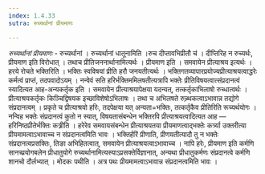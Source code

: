 ```yaml
---
index: 1.4.33
sutra: रुच्यर्थानां प्रीयमाणः

---
```

_रुच्यर्थानां प्रीयमाणः_ - रुच्यर्थानां । रुच्यर्थानां धातूनामिति ।रुच दीप्तावभिप्रीतौ च॑ । दीप्तिरिह न रुच्यर्थः, प्रीयमाण इति विरोधात् । तथाच प्रीतिजननार्थानामित्यर्थः । प्रीयमाण इति । समवायेन प्रीत्याश्रय इत्यर्थः । हरये रोचते भक्तिरिति । भक्तिः स्वविषयां प्रीति हरौ जनयतीत्यर्थः । भक्तिगतव्यापारप्रयोज्यप्रीत्याश्रयत्वाद्धरेः कर्मत्वं प्राप्तं, तदपवादोऽयम् । नन्वेवं सति हरिर्भक्तिममिलषतीत्यत्रापि भक्तेः प्रीतिविषयत्वात्संप्रदानत्वं स्यादित्यत आह-अन्यकर्तृक इति । समवायेन प्रीत्याश्रयापेक्षया यदन्यत्, तत्कर्तृकाभिलाषो रुच्धात्वर्थः । प्रीत्याश्रयकर्तृकः किञ्चिद्विषयक इच्छाविशेषोऽभिलाषः । तथा च अभिलषते रुच्र्थकत्वाऽभावान्न तद्योगे संप्रदानत्वम् । प्रकृते च प्रीत्याश्रयो हरिः, तदपेक्षया यत् अन्यता=भक्तिः, तत्कर्तृकैव प्रीतिरिति रूच्यर्थयोगः । नन्विह भक्तेः संप्रदानत्वं कुतो न स्यात्, विषयतासंबन्धेन भक्तिरपि प्रीत्याश्रयत्वादित्यत आह — हरिनिष्ठप्रीतेर्भक्तिः कत्र्रीति । हरेरेव समवायसंबन्धेन प्रीत्याश्रयतया प्रीयमाणत्वाद्भक्तेः कर्त्र्या उक्तरीत्या प्रीयमामत्वाऽभावाच्च न संप्रदानत्वमिति भावः । भक्तिर्हरिं प्रीणाति, प्रीणयतीत्यादौ तु न भक्तेः संप्रदानत्वप्रसक्तिः, तिङा अभिहितत्वात्, समवायेन प्रीत्याश्रयत्वाऽभावाच्च । नापि हरेः, प्रीयमाण इति कर्मणि सानच्प्रयोगबलेन प्रीधातुयोगे रुच्यर्थानामित्यस्याऽप्रसक्तेर्विज्ञानात्, अन्यथा प्रीधातुकर्मणः संप्रदानत्वे कर्मणि शानचो दौर्लभ्यात् । मोदकः पथीति । अत्र पथः प्रीयमामत्वाऽभावान्न संप्रदानत्वमिति भावः ।